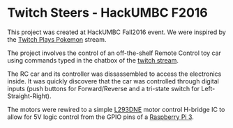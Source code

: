 # Twitch Steers - HackUMBC F2016

This project was created at HackUMBC Fall2016 event.
We were inspired by the [Twitch Plays Pokemon](https://www.twitch.tv/twitchplayspokemon) stream.

The project involves the control of an off-the-shelf Remote Control toy car 
using commands typed in the chatbox of the [twitch stream](https://www.twitch.tv/hackumbcdrives).

The RC car and its controller was dissassembled to access the electronics inside.
It was quickly discovere that the car was controlled through digital inputs (push buttons for Forward/Reverse and a tri-state switch for Left-Straight-Right).

The motors were rewired to a simple [L293DNE](http://www.ti.com/lit/ds/symlink/l293.pdf) motor control H-bridge IC to allow for 5V logic control from the GPIO pins of a [Raspberry Pi 3](https://www.raspberrypi.org/products/raspberry-pi-3-model-b/).
